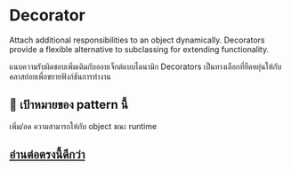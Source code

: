 # Decorator

Attach additional responsibilities to an object dynamically. Decorators provide a flexible alternative to subclassing for extending functionality.

แนบความรับผิดชอบเพิ่มเติมกับออบเจ็กต์แบบไดนามิก Decorators เป็นทางเลือกที่ยืดหยุ่นให้กับคลาสย่อยเพื่อขยายฟังก์ชันการทำงาน

## 🎯 เป้าหมายของ pattern นี้

เพิ่ม/ลด ความสามารถให้กับ object ขณะ runtime

## [อ่านต่อตรงนี้ดีกว่า](https://github.com/saladpuk/gitbook/blob/master/software-design/designpatterns/structural-patterns/decorator.md)
